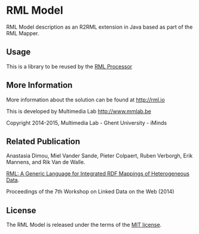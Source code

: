 RML Model
============

RML Model description as an R2RML extension in Java based as part of the RML Mapper.

Usage
-----
This is a library to be reused by the [RML Processor](http://github.com/RMLio/RML-Processor)

More Information
----------------

More information about the solution can be found at http://rml.io

This is developed by Multimedia Lab http://www.mmlab.be

Copyright 2014-2015, Multimedia Lab - Ghent University - iMinds


Related Publication
-------------------
Anastasia Dimou, Miel Vander Sande, Pieter Colpaert, Ruben Verborgh, Erik Mannens, and Rik Van de Walle.

[RML: A Generic Language for Integrated RDF Mappings of Heterogeneous Data](http://ruben.verborgh.org/publications/dimou_ldow_2014/).

Proceedings of the 7th Workshop on Linked Data on the Web (2014)



License
-------

The RML Model is released under the terms of the [MIT license](http://opensource.org/licenses/mit-license.html).
